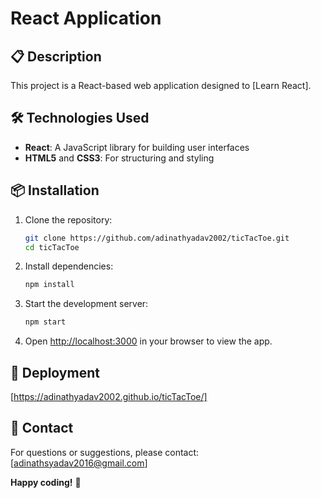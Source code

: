 # React Application

## 📋 Description

This project is a React-based web application designed to [Learn React].

## 🛠️ Technologies Used

- **React**: A JavaScript library for building user interfaces
- **HTML5** and **CSS3**: For structuring and styling

## 📦 Installation

1. Clone the repository:

   ```bash
   git clone https://github.com/adinathyadav2002/ticTacToe.git
   cd ticTacToe
   ```

2. Install dependencies:

   ```bash
   npm install
   ```

3. Start the development server:

   ```bash
   npm start
   ```

4. Open [http://localhost:3000](http://localhost:3000) in your browser to view the app.

## 🚀 Deployment

[https://adinathyadav2002.github.io/ticTacToe/]

## 📧 Contact

For questions or suggestions, please contact:  
[adinathsyadav2016@gmail.com]

**Happy coding!** 🚀
